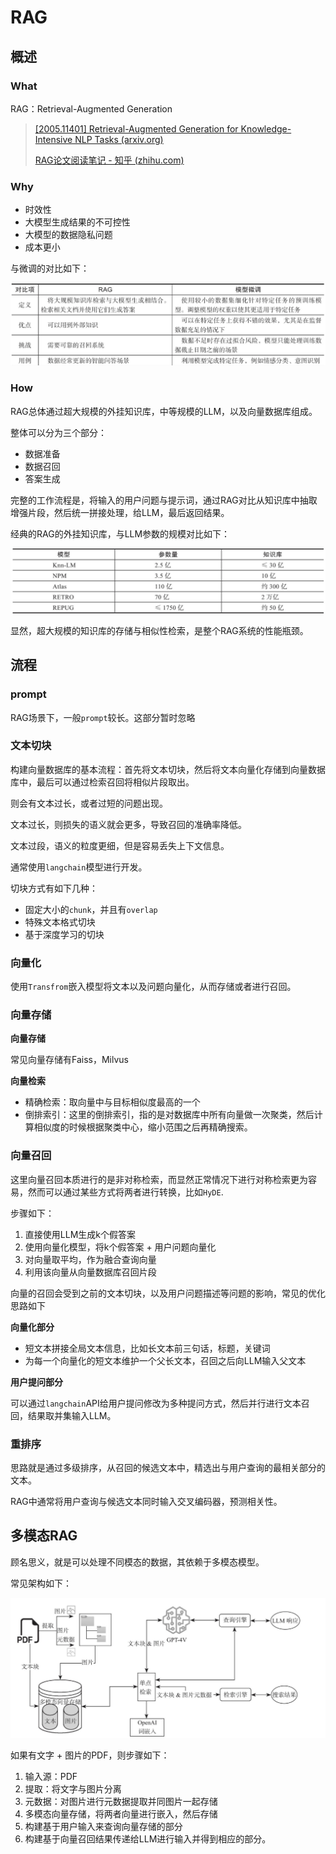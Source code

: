 # RAG

## 概述

### What

RAG：Retrieval-Augmented Generation

> [[2005.11401] Retrieval-Augmented Generation for Knowledge-Intensive NLP Tasks (arxiv.org)](https://arxiv.org/abs/2005.11401)
>
> [RAG论文阅读笔记 - 知乎 (zhihu.com)](https://zhuanlan.zhihu.com/p/671448677)

### Why

* 时效性
* 大模型生成结果的不可控性
* 大模型的数据隐私问题
* 成本更小

与微调的对比如下：

![image.png](assets/RAGandTune.png)


### How

RAG总体通过超大规模的外挂知识库，中等规模的LLM，以及向量数据库组成。

整体可以分为三个部分：

* 数据准备
* 数据召回
* 答案生成

完整的工作流程是，将输入的用户问题与提示词，通过RAG对比从知识库中抽取增强片段，然后统一拼接处理，给LLM，最后返回结果。

经典的RAG的外挂知识库，与LLM参数的规模对比如下：

![image.png](assets/RAGParams.png)

显然，超大规模的知识库的存储与相似性检索，是整个RAG系统的性能瓶颈。


## 流程

### prompt

RAG场景下，一般`prompt`较长。这部分暂时忽略


### 文本切块

构建向量数据库的基本流程：首先将文本切块，然后将文本向量化存储到向量数据库中，最后可以通过检索召回将相似片段取出。

则会有文本过长，或者过短的问题出现。

文本过长，则损失的语义就会更多，导致召回的准确率降低。

文本过段，语义的粒度更细，但是容易丢失上下文信息。

通常使用`langchain`模型进行开发。

切块方式有如下几种：

* 固定大小的`chunk`，并且有`overlap`
* 特殊文本格式切块
* 基于深度学习的切块

### 向量化

使用`Transfrom`嵌入模型将文本以及问题向量化，从而存储或者进行召回。

### 向量存储

**向量存储**

常见向量存储有Faiss，Milvus

**向量检索**

* 精确检索：取向量中与目标相似度最高的一个
* 倒排索引：这里的倒排索引，指的是对数据库中所有向量做一次聚类，然后计算相似度的时候根据聚类中心，缩小范围之后再精确搜索。


### 向量召回

这里向量召回本质进行的是非对称检索，而显然正常情况下进行对称检索更为容易，然而可以通过某些方式将两者进行转换，比如`HyDE`.

步骤如下：

1. 直接使用LLM生成k个假答案
2. 使用向量化模型，将k个假答案 + 用户问题向量化
3. 对向量取平均，作为融合查询向量
4. 利用该向量从向量数据库召回片段

向量的召回会受到之前的文本切块，以及用户问题描述等问题的影响，常见的优化思路如下

**向量化部分**

* 短文本拼接全局文本信息，比如长文本前三句话，标题，关键词
* 为每一个向量化的短文本维护一个父长文本，召回之后向LLM输入父文本

**用户提问部分**

可以通过`langchain`API给用户提问修改为多种提问方式，然后并行进行文本召回，结果取并集输入LLM。


### 重排序

思路就是通过多级排序，从召回的候选文本中，精选出与用户查询的最相关部分的文本。

RAG中通常将用户查询与候选文本同时输入交叉编码器，预测相关性。


## 多模态RAG

顾名思义，就是可以处理不同模态的数据，其依赖于多模态模型。

常见架构如下：

![image.png](assets/mutilRAG.png?t=1737378707098)


如果有文字 + 图片的PDF，则步骤如下：

1. 输入源：PDF
2. 提取：将文字与图片分离
3. 元数据：对图片进行元数据提取并同图片一起存储
4. 多模态向量存储，将两者向量进行嵌入，然后存储
5. 构建基于用户输入来查询向量存储的部分
6. 构建基于向量召回结果传递给LLM进行输入并得到相应的部分。
